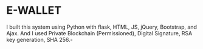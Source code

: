 # E-WALLET
I built this system using Python with flask, HTML, JS, jQuery, Bootstrap, and Ajax. And I used Private Blockchain (Permissioned), Digital Signature, RSA key generation, SHA 256.-
